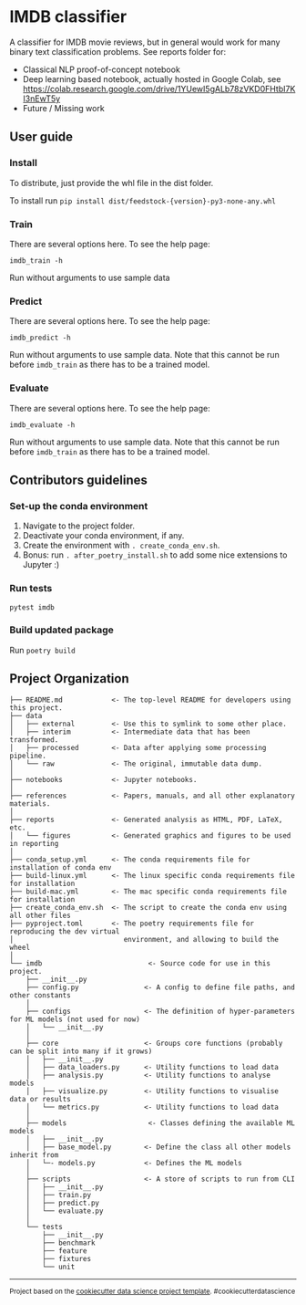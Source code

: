 IMDB classifier
==============================

A classifier for IMDB movie reviews, but in general would work for many binary text 
classification problems. See reports folder for:

- Classical NLP proof-of-concept notebook
- Deep learning based notebook, actually hosted in Google
Colab, see https://colab.research.google.com/drive/1YUewI5gALb78zVKD0FHtbI7KI3nEwT5y
- Future / Missing work


User guide
---------------

### Install

To distribute, just provide the whl file in the dist folder. 

To install run `pip install dist/feedstock-{version}-py3-none-any.whl`


### Train

There are several options here. To see the help page:

```
imdb_train -h 
```

Run without arguments to use sample data


### Predict

There are several options here. To see the help page:

```
imdb_predict -h 
```

Run without arguments to use sample data. Note that this cannot be run before 
`imdb_train` as there has to be a trained model.


### Evaluate

There are several options here. To see the help page:

```
imdb_evaluate -h 
```

Run without arguments to use sample data. Note that this cannot be run before 
`imdb_train` as there has to be a trained model.


Contributors guidelines
---------------------

### Set-up the conda environment

1. Navigate to the project folder.
1. Deactivate your conda environment, if any.
1. Create the environment with `. create_conda_env.sh`.
1. Bonus: run `. after_poetry_install.sh` to add some nice extensions to Jupyter :)


### Run tests

`pytest imdb`

### Build updated package

Run `poetry build`


Project Organization
------------

```
├── README.md            <- The top-level README for developers using this project.
├── data
│   ├── external         <- Use this to symlink to some other place.
│   ├── interim          <- Intermediate data that has been transformed.
│   ├── processed        <- Data after applying some processing pipeline.
│   └── raw              <- The original, immutable data dump.
│
├── notebooks            <- Jupyter notebooks.
│
├── references           <- Papers, manuals, and all other explanatory materials.
│
├── reports              <- Generated analysis as HTML, PDF, LaTeX, etc.
│   └── figures          <- Generated graphics and figures to be used in reporting
│
├── conda_setup.yml      <- The conda requirements file for installation of conda env
├── build-linux.yml      <- The linux specific conda requirements file for installation
├── build-mac.yml        <- The mac specific conda requirements file for installation
├── create_conda_env.sh  <- The script to create the conda env using all other files
├── pyproject.toml       <- The poetry requirements file for reproducing the dev virtual 
│                           environment, and allowing to build the wheel
│
└── imdb                          <- Source code for use in this project.
    ├── __init__.py              
    ├── config.py                <- A config to define file paths, and other constants
    │
    ├── configs                  <- The definition of hyper-parameters for ML models (not used for now)
    │   └── __init__.py
    │
    ├── core                     <- Groups core functions (probably can be split into many if it grows)
    │   ├── __init__.py
    │   ├── data_loaders.py      <- Utility functions to load data
    │   ├── analysis.py          <- Utility functions to analyse models
    │   ├── visualize.py         <- Utility functions to visualise data or results
    │   └── metrics.py           <- Utility functions to load data
    │
    ├── models                    <- Classes defining the available ML models 
    │   ├── __init__.py
    │   ├── base_model.py        <- Define the class all other models inherit from
    │   └─- models.py            <- Defines the ML models
    │   
    ├── scripts                  <- A store of scripts to run from CLI
    │   ├── __init__.py
    │   ├── train.py   
    │   ├── predict.py 
    │   └── evaluate.py
    │
    └── tests
        ├── __init__.py
        ├── benchmark            
        ├── feature              
        ├── fixtures             
        └── unit                 
```

--------


<p><small>Project based on the <a target="_blank" href="https://drivendata.github.io/cookiecutter-data-science/">cookiecutter data science project template</a>. #cookiecutterdatascience</small></p>
